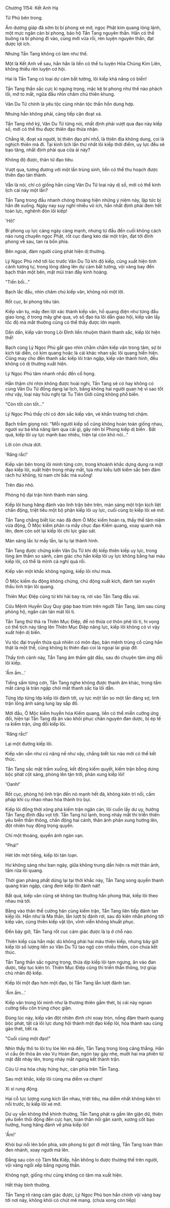 




Chương 1154: Kết Anh Hạ


Tử Phủ bên trong.

Âm dương giáp đã sớm bị bí phong xé mở, ngọc Phật kim quang lóng lánh, một mực ngăn cản bí phong, bảo hộ Tần Tang nguyên thần. Hắn có thể buông ra bí phong đi vào, cùng mới vừa rồi, rèn luyện nguyên thần, đạt được lợi ích.

Nhưng Tần Tang không có làm như thế.

Một là Kết Anh về sau, hắn hẳn là liền có thể tu luyện Hỏa Chủng Kim Liên, không thiếu rèn luyện cơ hội.

Hai là Tần Tang có loại dự cảm bất tường, lôi kiếp khả năng có biến!

Tần Tang thần sắc cực kì ngưng trọng, mặc kệ bí phong như thế nào phách lối, mở to mắt, ngửa đầu nhìn chăm chú thiên khung.

Vân Du Tử chính là yêu tộc cùng nhân tộc thần hồn dung hợp.

Nhưng hắn không phải, càng tiếp cận đoạt xá.

Tần Tang nhớ kỹ, Vân Du Tử từng nói, nhất định phải vượt qua đạo này kiếp số, mới có thể thu được thiên đạo thừa nhận.

Chẳng lẽ, đoạt xá người, bị thiên đạo phỉ nhổ, là thiên địa không dung, coi là nghịch thiên mà đi. Tại kinh lịch lần thứ nhất lôi kiếp thời điểm, uy lực đều sẽ bạo tăng, nhất định phải qua cửa ải này?

Không độ được, thân tử đạo tiêu.

Vượt qua, tương đương với một lần trùng sinh, liền có thể thu hoạch được thiên đạo tán thành.

Vẫn là nói, chỉ có giống hắn cùng Vân Du Tử loại này dị số, mới có thể kinh lịch cái này một lần?

Tần Tang trong đầu nhanh chóng thoáng hiện những ý niệm này, lập tức bị hắn đè xuống. Ngày nay suy nghĩ nhiều vô ích, hắn nhất định phải đem hết toàn lực, nghênh đón lôi kiếp!

'Hô!'

Bí phong uy lực càng ngày càng mạnh, nhưng từ đầu đến cuối không cách nào rung chuyển ngọc Phật, rốt cục đang kéo dài một trận, đạt tới đỉnh phong về sau, tan ra bốn phía.

Bên ngoài, đám người cũng phát hiện dị thường.

Lý Ngọc Phủ nhớ tới lúc trước Vân Du Tử khi độ kiếp, cũng xuất hiện tình cảnh tương tự, trong lòng dâng lên dự cảm bất tường, vội vàng bay đến bạch thân một bên, mặt mũi tràn đầy kinh hoảng.

"Tiền bối..."

Bạch lắc đầu, nhìn chăm chú kiếp vân, không nói một lời.

Rốt cục, bí phong tiêu tán.

Kiếp vân tụ, mây đen lột xác thành kiếp vân, hồ quang điện như từng đầu giao long, ở trong mây ghé qua, vô số đạo tia lôi dẫn giao hội, kiếp vân lấy tốc độ mà mắt thường cũng có thể thấy được lớn mạnh.

Dần dần, kiếp vân trong Lôi Đình liền nhuộm thành thanh sắc, kiếp lôi hiện thế!

Bạch cùng Lý Ngọc Phủ gắt gao nhìn chằm chằm kiếp vân trong tâm, sợ bi kịch tái diễn, có kim quang hoặc là cái khác nhan sắc lôi quang hiển hiện. Cũng may cho đến thanh sắc kiếp lôi tràn ngập, kiếp vân thành hình, đều không có dị thường xuất hiện.

Lý Ngọc Phủ tâm nhanh nhấc đến cổ họng.

Hắn thậm chí nhịn không được hoài nghi, Tần Tang sẽ có hay không có cùng Vân Du Tử đồng dạng lai lịch, bằng không hai người quan hệ vì sao tốt như vậy, loại này hữu nghị tại Tu Tiên Giới cũng không phổ biến.

"Còn tốt còn tốt..."

Lý Ngọc Phủ thấy chỉ có đơn sắc kiếp vân, vẻ khẩn trương hơi chậm.

Bạch trầm giọng nói: "Mỗi người kiếp số cũng không hoàn toàn giống nhau, ngươi sư bá khả năng làm qua cái gì, gây nên bí Phong kiếp dị biến . Bất quá, kiếp lôi uy lực mạnh bao nhiêu, hiện tại còn khó nói..."

Lời còn chưa dứt.

'Răng rắc!'

Kiếp vân bên trong lôi minh từng cơn, trong khoảnh khắc dựng dụng ra một đạo kiếp lôi, xuất hiện trong nháy mắt, tựa như kiểu lưỡi kiếm sắc bén đâm rách hư không, từ nam chí bắc mà xuống!

Trên đảo nhỏ.

Phòng hộ đại trận hình thành màn sáng.

Kiếp lôi hung hăng đánh vào linh trận bên trên, màn sáng một trận kịch liệt chấn động, triệt tiêu một bộ phận kiếp lôi uy lực, cuối cùng bị kiếp lôi xé mở.

Tần Tang chẳng biết lúc nào đã đem Ô Mộc kiếm hoán ra, thấy thế tâm niệm vừa động, Ô Mộc kiếm phân ra mấy chục đạo Kiếm quang, xoay quanh mà lên, đem còn sót lại kiếp lôi chi lực giảo sát.

Màn sáng lắc lư mấy lần, lại tụ lại thành hình.

Tần Tang được chứng kiến Vân Du Tử khi độ kiếp thiên kiếp uy lực, trong lòng âm thầm so sánh, cảm giác cho hắn kiếp lôi uy lực không bằng hai màu kiếp lôi, có thể là mình cả nghĩ quá rồi.

Kiếp vân một khắc không ngừng, kiếp lôi như mưa.

Ô Mộc kiếm du động không chừng, chủ động xuất kích, đánh tan xuyên thấu linh trận lôi quang.

Thiên Mục Điệp cũng từ khí hải bay ra, rơi vào Tần Tang đầu vai.

Cửu Mệnh Huyền Quy Quy giáp bao trùm trên người Tần Tang, làm sau cùng phòng hộ, ngăn cản tản mát lôi ti.

Tần Tang thử thả ra Thiên Mục Điệp, để nó thừa cơ thôn phệ lôi ti, hi vọng có thể tịch này tăng lên Thiên Mục Điệp năng lực, kiếp lôi không có vì vậy xuất hiện dị biến.

Vu tộc đại truyền thừa quả nhiên có môn đạo, bản mệnh trùng cổ cùng hắn thật là một thể, cũng không bị thiên đạo coi là ngoại lai giúp đỡ.

Thấy tình cảnh này, Tần Tang âm thầm gật đầu, sau đó chuyên tâm ứng đối lôi kiếp.

'Ầm ầm...'

Tiếng sấm từng cơn, Tần Tang nghe không được thanh âm khác, trong tầm mắt càng là tràn ngập chói mắt thanh sắc tia lôi dẫn.

Từng lớp từng lớp kiếp lôi đánh tới, uy lực một lần so một lần đáng sợ, linh trận lồng ánh sáng lung lay sắp đổ.

Mới đầu, Ô Mộc kiếm huyễn hóa Kiếm quang, liền có thể miễn cưỡng ứng đối, hiện tại Tần Tang đã ăn vào khôi phục chân nguyên đan dược, bị ép tế ra kiếm trận, ứng đối kiếp lôi.

'Răng rắc!'

Lại một đường kiếp lôi.

Kiếp vân vẫn như cũ nặng nề như vậy, chẳng biết lúc nào mới có thể kết thúc.

Tần Tang sắc mặt trầm xuống, kết động kiếm quyết, kiếm trận bỗng dưng bộc phát cột sáng, phóng lên tận trời, phản xung kiếp lôi!

'Oanh!'

Rốt cục, phòng hộ linh trận đến nỏ mạnh hết đà, không kiên trì nổi, cấm pháp khí cụ nhao nhao hóa thành tro bụi.

Kiếp lôi đồng thời xông phá kiếm trận ngăn cản, lôi cuốn lấy dư uy, hướng Tần Tang đỉnh đầu vọt tới. Tần Tang hừ lạnh, trong nháy mắt thi triển thiên yêu biến thần thông, chấn động hai cánh, thân ảnh phản xung hướng lên, đột nhiên huy động trọng quyền.

Chỉ một thoáng, quyền ảnh ngàn vạn.

"Phá!"

Hét lớn một tiếng, kiếp lôi tán loạn.

Hư không sáng như ban ngày, giữa không trung dần hiện ra một thân ảnh, tắm rửa lôi quang.

Thời gian phảng phất dừng lại tại thời khắc này, Tần Tang song quyền thanh quang tràn ngập, càng đem kiếp lôi đánh nát!

Bất quá, kiếp vân cũng sẽ không tán thưởng hắn phong thái, kiếp lôi theo nhau mà tới.

Bằng vào thân thể cường hãn cùng kiếm trận, Tần Tang liên tiếp đánh tan kiếp lôi. Hắn như là Ma thần, lần lượt bị đánh rơi, sau đó kiên nhẫn phóng tới kiếp vân, cùng thiên kiếp vật lộn, vĩnh viễn không khuất phục.

Đến bây giờ, Tần Tang rốt cục cảm giác được là lạ ở chỗ nào.

Thiên kiếp của hắn mặc dù không phải hai màu thiên kiếp, nhưng bây giờ kiếp lôi số lượng liền so Vân Du Tử tao ngộ còn nhiều thêm, còn chưa kết thúc.

Tần Tang thần sắc ngưng trọng, thừa dịp kiếp lôi tạm ngưng, ăn vào đan dược, tiếp tục kiên trì. Thiên Mục Điệp cũng thi triển thần thông, trợ giúp chủ nhân độ kiếp.

Kiếp lôi một đạo hơn một đạo, bị Tần Tang lần lượt đánh tan.

'Ầm ầm...'

Kiếp vân trong lôi minh như là thương thiên gầm thét, bị cái này ngoan cường tiểu côn trùng chọc giận.

Đúng lúc này, kiếp vân đột nhiên đình chỉ xoay tròn, nồng đậm thanh quang bộc phát, tất cả lôi lực dung hội thành một đạo kiếp lôi, hóa thành sau cùng gào thét, tiết ra.

"Cuối cùng một đạo!"

Nhìn thấy thô to lôi trụ lóe lên mà đến, Tần Tang trong lòng căng thẳng. Hắn vì cầu ổn thỏa ăn vào Vụ Hoàn đan, ngón tay gảy nhẹ, mười hai ma phiên từ mặt đất nhảy lên, trong nháy mắt ngưng kết thành trận.

Cửu U ma hỏa cháy hừng hực, cản phía trên Tần Tang.

Sau một khắc, kiếp lôi cùng ma diễm va chạm!

Xì xì rung động.

Hai cỗ lực lượng xung kích lẫn nhau, triệt tiêu, ma diễm nhất không kiên trì nổi trước, bị kiếp lôi xé mở.

Dư uy vẫn không thể khinh thường, Tần Tang phát ra gầm lên giận dữ, thiên yêu biến thôi động đến cực hạn, toàn thân nổi gân xanh, xương cốt bạo hưởng, hung hăng đánh về phía kiếp lôi!

'Ầm!'

Khói bụi nổi lên bốn phía, sơn phong bị gọt đi một tầng, Tần Tang toàn thân đen nhánh, xoay người mà lên.

Đằng sau còn có Tâm Ma Kiếp, hắn không lo được thương thế trên người, vội vàng ngồi xếp bằng ngưng thần.

Không ngờ, giống như cũng không có tâm ma xuất hiện.

Hết thảy bình thường.

Tần Tang rõ ràng cảm giác được, Lý Ngọc Phủ bọn hắn chính vội vàng bay tới nơi này, không khỏi có chút mê mang. (chưa xong còn tiếp)




